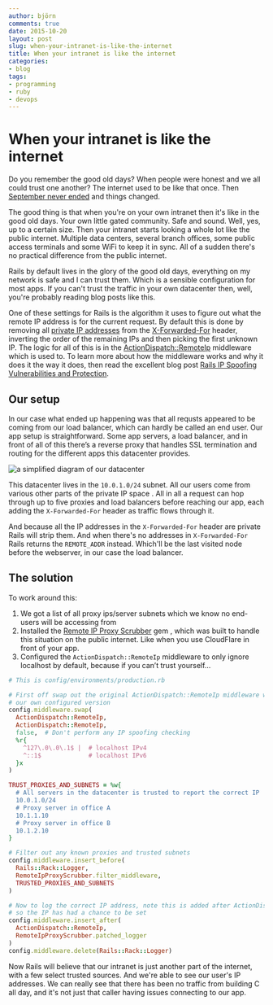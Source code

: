 ```yaml
---
author: björn
comments: true
date: 2015-10-20
layout: post
slug: when-your-intranet-is-like-the-internet
title: When your intranet is like the internet
categories:
- blog
tags:
- programming
- ruby
- devops
---
```


# When your intranet is like the internet

Do you remember the good old days? When people were honest and we all could
trust one another? The internet used to be like that once. Then
[September never ended] and things changed.

The good thing is that when you're on your own intranet then it's like in the
good old days. Your own little gated community. Safe and sound. Well, yes, up to
a certain size. Then your intranet starts looking a whole lot like the public
internet. Multiple data centers, several branch offices, some public access
terminals and some WiFi to keep it in sync. All of a sudden there's no practical
difference from the public internet.

Rails by default lives in the glory of the good old days, everything on my
network is safe and I can trust them. Which is a sensible configuration for most
apps. If you can't trust the traffic in your own datacenter then, well, you're
probably reading blog posts like this.

One of these settings for Rails is the algorithm it uses to figure out what the
remote IP address is for the current request. By default this is done by
removing all [private IP addresses] from the [X-Forwarded-For] header, inverting
the order of the remaining IPs and then picking the first unknown IP. The logic
for all of this is in the [ActionDispatch::RemoteIp] middleware which is used
to. To learn more about how the middleware works and why it does it the way it
does, then read the excellent blog post
[Rails IP Spoofing Vulnerabilities and Protection].

## Our setup

In our case what ended up happening was that all requsts appeared to be coming
from our load balancer, which can hardly be called an end user. Our app setup is
straightforward. Some app servers, a load balancer, and in front of all of
this there’s a reverse proxy that handles SSL termination and routing for the
different apps this datacenter provides.

<img src="http://i.imgur.com/dSymXXD.png" 
     title="a simplified diagram of our datacenter"
     style="max-width: 500px;"
     class="center-block">

This datacenter lives in the `10.0.1.0/24` subnet. All our users come from
various other parts of the private IP space . All in all a request can hop
through up to five proxies and load balancers before reaching our app, each
adding the `X-Forwarded-For` header as traffic flows through it.

And because all the IP addresses in the `X-Forwarded-For` header are private
Rails will strip them. And when there's no addresses in `X-Forwarded-For` Rails
returns the `REMOTE_ADDR` instead. Which'll be the last visited node before the
webserver, in our case the load balancer.

## The solution

To work around this:

1. We got a list of all proxy ips/server subnets which we know no end-users will
   be accessing from
2. Installed the [Remote IP Proxy Scrubber] gem , which was built to handle this
   situation on the public internet. Like when you use CloudFlare in front of
   your app.
3. Configured the `ActionDispatch::RemoteIp` middleware to only ignore
   localhost by default, because if you can’t trust yourself…

```ruby
# This is config/environments/production.rb

# First off swap out the original ActionDispatch::RemoteIp middleware with
# our own configured version
config.middleware.swap(
  ActionDispatch::RemoteIp,
  ActionDispatch::RemoteIp,
  false,  # Don't perform any IP spoofing checking
  %r{
    ^127\.0\.0\.1$ |  # localhost IPv4
    ^::1$             # localhost IPv6
  }x
)

TRUST_PROXIES_AND_SUBNETS = %w{
  # All servers in the datacenter is trusted to report the correct IP
  10.0.1.0/24
  # Proxy server in office A
  10.1.1.10
  # Proxy server in office B
  10.1.2.10
}

# Filter out any known proxies and trusted subnets
config.middleware.insert_before(
  Rails::Rack::Logger,
  RemoteIpProxyScrubber.filter_middleware,
  TRUSTED_PROXIES_AND_SUBNETS
)

# Now to log the correct IP address, note this is added after ActionDispatch::RemoteIp, 
# so the IP has had a chance to be set
config.middleware.insert_after(
  ActionDispatch::RemoteIp, 
  RemoteIpProxyScrubber.patched_logger
)
config.middleware.delete(Rails::Rack::Logger)
```

Now Rails will believe that our intranet is just another part of the internet,
with a few select trusted sources. And we're able to see our user's IP
addresses. We can really see that there has been no traffic from building C all
day, and it's not just that caller having issues connecting to our app.


[private IP addresses]: https://en.wikipedia.org/wiki/Private_network
[X-Forwarded-For]: https://en.wikipedia.org/wiki/X-Forwarded-For
[Rails IP Spoofing Vulnerabilities and Protection]: http://blog.gingerlime.com/2012/rails-ip-spoofing-vulnerabilities-and-protection/
[ActionDispatch::RemoteIp]: https://github.com/rails/rails/blob/4-2-stable/actionpack/lib/action_dispatch/middleware/remote_ip.rb#L26
[Remote IP Proxy Scrubber]: https://github.com/metavida/remote_ip_proxy_scrubber
[September never ended]: https://en.wikipedia.org/wiki/Eternal_September

